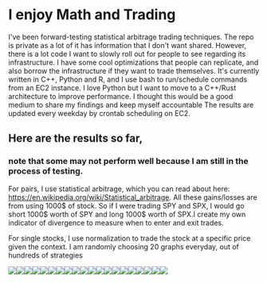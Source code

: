 
# I enjoy Math and Trading
I've been forward-testing statistical arbitrage trading techniques. The repo is private as a lot of it has information that I don't want shared. However, there is a lot code I want to slowly roll out for people to see regarding its infrastructure. I have some cool optimizations that people can replicate, and also borrow the infrastructure if they want to trade themselves. It's currently written in C++, Python and R, and I use bash to run/schedule commands from an EC2 instance. I love Python but I want to move to a C++/Rust architecture to improve performance. I thought this would be a good medium to share my findings and keep myself accountable
The results are updated every weekday by crontab scheduling on EC2.

## Here are the results so far, 
### note that some may not perform well because I am still in the process of testing.

For pairs, I use statistical arbitrage, which you can read about here: https://en.wikipedia.org/wiki/Statistical_arbitrage. All these gains/losses are from using 1000$ of stock. So if I were trading SPY and SPX, I would go short 1000$ worth of SPY and long 1000$ worth of SPX.I create my own indicator of divergence to measure when to enter and exit trades.

For single stocks, I use normalization to trade the stock at a specific price given the context.
I am randomly choosing 20 graphs everyday, out of hundreds of strategies 
<div>
<img src="./imgs/SPY_QQQ_46_capital.txt.jpg"/><img src="./imgs/SPY_56_capital.txt.jpg"/><img src="./imgs/SPY_QQQ_31_capital.txt.jpg"/><img src="./imgs/QQQ_4_capital.txt.jpg"/><img src="./imgs/SPY_QQQ_20_capital.txt.jpg"/><img src="./imgs/QQQ_100_capital.txt.jpg"/><img src="./imgs/QQQ_5_capital.txt.jpg"/><img src="./imgs/GBTC_IBIT_29_capital.txt.jpg"/><img src="./imgs/QQQ_32_capital.txt.jpg"/><img src="./imgs/QQQ_111_capital.txt.jpg"/><img src="./imgs/GBTC_IBIT_7_capital.txt.jpg"/><img src="./imgs/GBTC_IBIT_104_capital.txt.jpg"/><img src="./imgs/GBTC_IBIT_184_capital.txt.jpg"/><img src="./imgs/SPY_QQQ_38_capital.txt.jpg"/><img src="./imgs/GBTC_IBIT_50_capital.txt.jpg"/><img src="./imgs/GBTC_IBIT_20_capital.txt.jpg"/><img src="./imgs/GBTC_IBIT_2_capital.txt.jpg"/><img src="./imgs/GBTC_IBIT_155_capital.txt.jpg"/><img src="./imgs/SPY_QQQ_69_capital.txt.jpg"/><img src="./imgs/SPY_QQQ_21_capital.txt.jpg"/>
</div>
